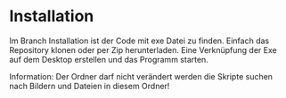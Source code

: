 # Installation

Im Branch Installation ist der Code mit exe Datei zu finden. 
Einfach das Repository klonen oder per Zip herunterladen.
Eine Verknüpfung der Exe auf dem Desktop erstellen und das Programm starten.

Information: Der Ordner darf nicht verändert werden die Skripte suchen nach Bildern und Dateien in diesem Ordner!
